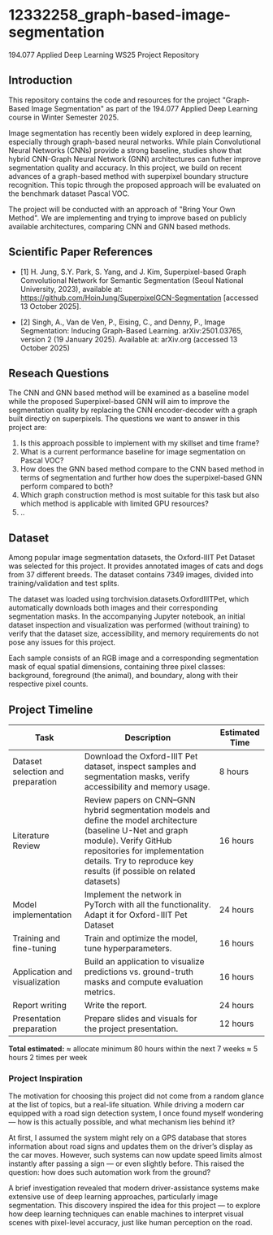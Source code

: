 # 12332258_graph-based-image-segmentation
194.077 Applied Deep Learning WS25 Project Repository


## Introduction

This repository contains the code and resources for the project "Graph-Based Image Segmentation" as part of the 194.077 Applied Deep Learning course in Winter Semester 2025.

Image segmentation has recently been widely explored in deep learning, especially through graph-based neural networks. While plain Convolutional Neural Networks (CNNs) provide a strong baseline, studies show that hybrid CNN-Graph Neural Network (GNN) architectures can futher improve segmentation quality and accuracy. In this project, we build on recent advances of a graph-based method with superpixel boundary structure recognition. This topic through the proposed approach will be evaluated on the benchmark dataset Pascal VOC. 


The project will be conducted with an approach of "Bring Your Own Method". We are implementing and trying to improve based on publicly available architectures, comparing CNN and GNN based methods. 

## Scientific Paper References

- [1] H. Jung, S.Y. Park, S. Yang, and J. Kim, Superpixel-based Graph Convolutional Network for Semantic Segmentation (Seoul National University, 2023), available at: https://github.com/HoinJung/SuperpixelGCN-Segmentation [accessed 13 October 2025].

- [2] Singh, A., Van de Ven, P., Eising, C., and Denny, P., Image Segmentation: Inducing Graph-Based Learning. arXiv:2501.03765, version 2 (19 January 2025). Available at: arXiv.org (accessed 13 October 2025)

## Reseach Questions

The CNN and GNN based method will be examined as a baseline model while the proposed Superpixel-based GNN will aim to improve the segmentation quality by replacing the CNN encoder-decoder with a graph built directly on superpixels. The questions we want to answer in this project are:

1. Is this approach possible to implement with my skillset and time frame?
2. What is a current performance baseline for image segmentation on Pascal VOC?
3. How does the GNN based method compare to the CNN based method in terms of segmentation and further how does the superpixel-based GNN perform compared to both?
4. Which graph construction method is most suitable for this task but also which method is applicable with limited GPU resources?
5. ..

## Dataset 

Among popular image segmentation datasets, the Oxford-IIIT Pet Dataset was selected for this project. It provides annotated images of cats and dogs from 37 different breeds. The dataset contains 7349 images, divided into training/validation and test splits.

The dataset was loaded using torchvision.datasets.OxfordIIITPet, which automatically downloads both images and their corresponding segmentation masks. In the accompanying Jupyter notebook, an initial dataset inspection and visualization was performed (without training) to verify that the dataset size, accessibility, and memory requirements do not pose any issues for this project.

Each sample consists of an RGB image and a corresponding segmentation mask of equal spatial dimensions, containing three pixel classes: background, foreground (the animal), and boundary, along with their respective pixel counts.

## Project Timeline 

| Task | Description | Estimated Time |
| ----- | ------------ | --------------- |
| Dataset selection and preparation | Download the Oxford-IIIT Pet dataset, inspect samples and segmentation masks, verify accessibility and memory usage. | 8 hours |
| Literature Review | Review papers on CNN–GNN hybrid segmentation models and define the model architecture (baseline U-Net and graph module). Verify GitHub repositories for implementation details. Try to reproduce key results (if possible on related datasets) | 16 hours |
| Model implementation | Implement the network in PyTorch with all the functionality. Adapt it for Oxford-IIIT Pet Dataset | 24 hours |
| Training and fine-tuning | Train and optimize the model, tune hyperparameters. | 16 hours |
| Application and visualization | Build an application to visualize predictions vs. ground-truth masks and compute evaluation metrics. | 16 hours |
| Report writing | Write the report. | 24 hours |
| Presentation preparation | Prepare slides and visuals for the project presentation. | 12 hours |

**Total estimated:** ≈ allocate minimum 80 hours within the next 7 weeks ≈ 5 hours 2 times per week


### Project Inspiration 

The motivation for choosing this project did not come from a random glance at the list of topics, but a real-life situation. While driving a modern car equipped with a road sign detection system, I once found myself wondering — how is this actually possible, and what mechanism lies behind it?

At first, I assumed the system might rely on a GPS database that stores information about road signs and updates them on the driver’s display as the car moves. However, such systems can now update speed limits almost instantly after passing a sign — or even slightly before. This raised the question: how does such automation work from the ground?

A brief investigation revealed that modern driver-assistance systems make extensive use of deep learning approaches, particularly image segmentation. This discovery inspired the idea for this project — to explore how deep learning techniques can enable machines to interpret visual scenes with pixel-level accuracy, just like human perception on the road.
